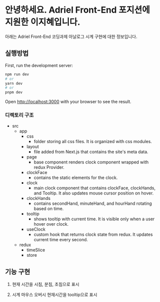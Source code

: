 # 안녕하세요. Adriel Front-End 포지션에 지원한 이지혜입니다.

아래는 Adriel Front-End 코딩과제 아날로그 시계 구현에 대한 정보입니다.

## 실행방법

First, run the development server:

```bash
npm run dev
# or
yarn dev
# or
pnpm dev
```

Open [http://localhost:3000](http://localhost:3000) with your browser to see the result.

### 디렉토리 구조

- src
  - app
    - css
      - folder storing all css files. It is organized with css modules.
    - layout
      - file added from Next.js that contains the site's meta data.
    - page
      - base component renders clock component wrapped with redux Provider.
    - clockFace
      - contains the static elements for the clock.
    - clock
      - main clock component that contains clockFace, clockHands, and Tooltip. It also updates mouse cursor position on hover.
    - clockHands
      - contains secondHand, minuteHand, and hourHand rotating based on time.
    - tooltip
      - shows tooltip with current time. It is visible only when a user hover over clock.
    - useClock
      - custom hook that returns clock state from redux. It updates current time every second.
  - redux
    - timeSlice
    - store

## 기능 구현

1. 현재 시간을 시침, 분침, 초침으로 표시

2. 시계 마우스 오버시 현재시간을 tooltip으로 표시
